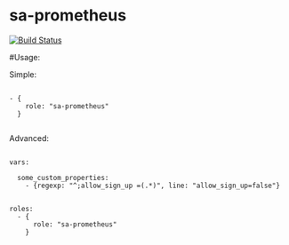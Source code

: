 # sa-prometheus


[![Build Status](https://travis-ci.org/softasap/sa-prometheus.svg?branch=master)](https://travis-ci.org/softasap/sa-prometheus)


#Usage:

Simple:

```

- {
    role: "sa-prometheus"
  }


```

Advanced:

```

vars:

  some_custom_properties:
    - {regexp: "^;allow_sign_up =(.*)", line: "allow_sign_up=false"}


roles:
  - {
      role: "sa-prometheus"
    }


```

